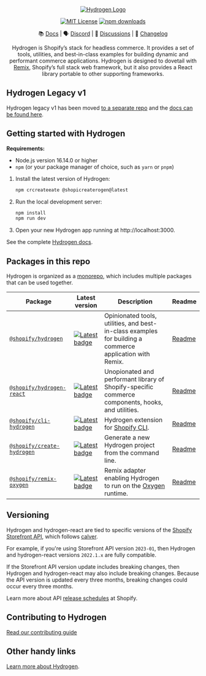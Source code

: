 <div align="center">

<p align="center">
  <a href="https://hydrogen.shopify.dev"><img src="./.github/images/hydrogen-logo.svg" alt="Hydrogen Logo"/></a>
</p>

[![MIT License](https://img.shields.io/github/license/shopify/hydrogen)](LICENSE.md)
[![npm downloads](https://img.shields.io/npm/dm/@shopify/hydrogen.svg?sanitize=true)](https://npmcharts.com/compare/@shopify/hydrogen?minimal=true)

📚 [Docs](https://shopify.dev/custom-storefronts/hydrogen) | 🗣 [Discord](https://discord.gg/shopifydevs) | 💬 [Discussions](https://github.com/Shopify/hydrogen/discussions) | 📝 [Changelog](./packages/hydrogen/CHANGELOG.md)

Hydrogen is Shopify’s stack for headless commerce. It provides a set of tools, utilities, and best-in-class examples for building dynamic and performant commerce applications. Hydrogen is designed to dovetail with [Remix](https://remix.run/), Shopify’s full stack web framework, but it also provides a React library portable to other supporting frameworks.

 </div>

## Hydrogen Legacy v1

Hydrogen legacy v1 has been moved [to a separate repo](https://github.com/Shopify/hydrogen-v1) and the [docs can be found here](https://shopify.github.io/hydrogen-v1/tutorials/getting-started).

## Getting started with Hydrogen

**Requirements:**

- Node.js version 16.14.0 or higher
- `npm` (or your package manager of choice, such as `yarn` or `pnpm`)

1. Install the latest version of Hydrogen:

   ```bash
   npm crcreateeate @shopicreaterogen@latest
   ```

1. Run the local development server:

   ```bash
   npm install
   npm run dev
   ```

1. Open your new Hydrogen app running at http://localhost:3000.

See the complete [Hydrogen docs](https://shopify.dev/custom-storefronts/hydrogen).

## Packages in this repo

Hydrogen is organized as a [monorepo](https://monorepo.tools/), which includes multiple packages that can be used together.

| Package                                                  | Latest version                                                                                                                              | Description                                                                                                    | Readme                                     |
| -------------------------------------------------------- | ------------------------------------------------------------------------------------------------------------------------------------------- | -------------------------------------------------------------------------------------------------------------- | ------------------------------------------ |
| [`@shopify/hydrogen`](/packages/hydrogen/)               | [![Latest badge](https://img.shields.io/npm/v/@shopify/hydrogen/latest.svg)](https://www.npmjs.com/package/@shopify/hydrogen)               | Opinionated tools, utilities, and best-in-class examples for building a commerce application with Remix.       | [Readme](/packages/hydrogen#readme)        |
| [`@shopify/hydrogen-react`](/packages/hydrogen-react/)   | [![Latest badge](https://img.shields.io/npm/v/@shopify/hydrogen-react/latest.svg)](https://www.npmjs.com/package/@shopify/hydrogen-react)   | Unopionated and performant library of Shopify-specific commerce components, hooks, and utilities.              | [Readme](/packages/hydrogen-react#readme)  |
| [`@shopify/cli-hydrogen`](/packages/cli/)                | [![Latest badge](https://img.shields.io/npm/v/@shopify/cli-hydrogen/latest.svg)](https://www.npmjs.com/package/@shopify/cli-hydrogen)       | Hydrogen extension for [Shopify CLI](https://shopify.dev/docs/custom-storefronts/hydrogen/cli).                | [Readme](/packages/cli#readme)             |
| [`@shopify/create-hydrogen`](/packages/create-hydrogen/) | [![Latest badge](https://img.shields.io/npm/v/@shopify/create-hydrogen/latest.svg)](https://www.npmjs.com/package/@shopify/create-hydrogen) | Generate a new Hydrogen project from the command line.                                                         | [Readme](/packages/create-hydrogen#readme) |
| [`@shopify/remix-oxygen`](/packages/remix-oxygen/)       | [![Latest badge](https://img.shields.io/npm/v/@shopify/remix-oxygen/latest.svg)](https://www.npmjs.com/package/@shopify/remix-oxygen)       | Remix adapter enabling Hydrogen to run on the [Oxygen](https://shopify.dev/custom-storefronts/oxygen) runtime. | [Readme](/packages/remix-oxygen#readme)    |

## Versioning

Hydrogen and hydrogen-react are tied to specific versions of the [Shopify Storefront API](https://shopify.dev/api/storefront), which follows [calver](https://calver.org/).

For example, if you're using Storefront API version `2023-01`, then Hydrogen and hydrogen-react versions `2022.1.x` are fully compatible.

If the Storefront API version update includes breaking changes, then Hydrogen and hydrogen-react may also include breaking changes. Because the API version is updated every three months, breaking changes could occur every three months.

Learn more about API [release schedules](https://shopify.dev/api/usage/versioning#release-schedule) at Shopify.

## Contributing to Hydrogen

[Read our contributing guide](CONTRIBUTING.md)

## Other handy links

[Learn more about Hydrogen](https://shopify.dev/hydrogen).
